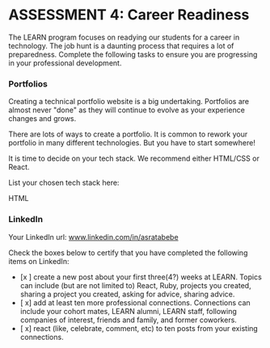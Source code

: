 # ASSESSMENT 4: Career Readiness

The LEARN program focuses on readying our students for a career in technology. The job hunt is a daunting process that requires a lot of preparedness. Complete the following tasks to ensure you are progressing in your professional development.

### Portfolios

Creating a technical portfolio website is a big undertaking. Portfolios are almost never "done" as they will continue to evolve as your experience changes and grows.

There are lots of ways to create a portfolio. It is common to rework your portfolio in many different technologies. But you have to start somewhere!

It is time to decide on your tech stack. We recommend either HTML/CSS or React.

List your chosen tech stack here: 

HTML

### LinkedIn

Your LinkedIn url: www.linkedin.com/in/asratabebe

Check the boxes below to certify that you have completed the following items on LinkedIn:

- [x ] create a new post about your first three(4?) weeks at LEARN. Topics can include (but are not limited to) React, Ruby, projects you created, sharing a project you created, asking for advice, sharing advice.
- [ x] add at least ten more professional connections. Connections can include your cohort mates, LEARN alumni, LEARN staff, following companies of interest, friends and family, and former coworkers.
- [ x] react (like, celebrate, comment, etc) to ten posts from your existing connections.
